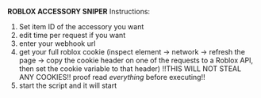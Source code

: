 **ROBLOX ACCESSORY SNIPER**
Instructions:
1. Set item ID of the accessory you want
2. edit time per request if you want
3. enter your webhook url
4. get your full roblox cookie (inspect element -> network -> refresh the page -> copy the cookie header on one of the requests to a Roblox API, then set the cookie variable to that header)
!!THIS WILL NOT STEAL ANY COOKIES!! proof read _everything_ before executing!!
5. start the script and it will start
